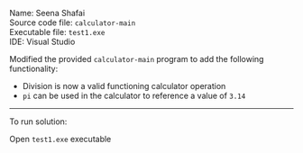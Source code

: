Name: Seena Shafai  
Source code file: `calculator-main`  
Executable file: `test1.exe`  
IDE: Visual Studio  

Modified the provided `calculator-main` program to add the following functionality:

* Division is now a valid functioning calculator operation
* `pi` can be used in the calculator to reference a value of `3.14`
----------------------------------------------------------------------------------------------

To run solution:

Open `test1.exe` executable
